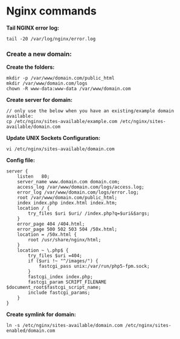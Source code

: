 # Nginx commands

**Tail NGINX error log:**

	tail -20 /var/log/nginx/error.log


### Create a new domain:

**Create the folders:**

	mkdir -p /var/www/domain.com/public_html
	mkdir /var/www/domain.com/logs
	chown -R www-data:www-data /var/www/domain.com


**Create server for domain:**

	// only use the below when you have an existing/example domain available:
	cp /etc/nginx/sites-available/example.com /etc/nginx/sites-available/domain.com


**Update UNIX Sockets Configuration:**

	vi /etc/nginx/sites-available/domain.com

**Config file:**

	server {
	    listen   80;
	    server_name www.domain.com domain.com;
	    access_log /var/www/domain.com/logs/access.log;
	    error_log /var/www/domain.com/logs/error.log;
	    root /var/www/domain.com/public_html;
	    index index.php index.html index.htm;
	    location / {
	        try_files $uri $uri/ /index.php?q=$uri&$args;
	    }
	    error_page 404 /404.html;
	    error_page 500 502 503 504 /50x.html;
	    location = /50x.html {
	        root /usr/share/nginx/html;
	    }
	    location ~ \.php$ {
	        try_files $uri =404;
	        if ($uri !~ "^/images/") {
	            fastcgi_pass unix:/var/run/php5-fpm.sock;
	        }
	        fastcgi_index index.php;
	        fastcgi_param SCRIPT_FILENAME $document_root$fastcgi_script_name;
	        include fastcgi_params;
	    }
	}

**Create symlink for domain:**

	ln -s /etc/nginx/sites-available/domain.com /etc/nginx/sites-enabled/domain.com